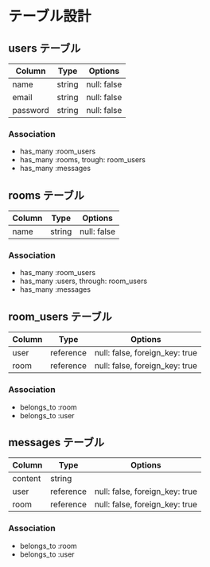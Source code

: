 # テーブル設計

## users テーブル

| Column   | Type   | Options     |
| -------- | ------ | ----------- |
| name     | string | null: false |
| email    | string | null: false |
| password | string | null: false |

### Association

- has_many :room_users
- has_many :rooms, trough: room_users
- has_many :messages

## rooms テーブル

| Column   | Type   | Options     |
| -------- | ------ | ----------- |
| name     | string | null: false |

### Association

- has_many :room_users
- has_many :users, through: room_users
- has_many :messages

## room_users テーブル

| Column   | Type      | Options                        |
| -------- | ----------| ------------------------------ |
| user     | reference | null: false, foreign_key: true |
| room     | reference | null: false, foreign_key: true |

### Association

- belongs_to :room
- belongs_to :user

## messages テーブル

| Column   | Type      | Options                        |
| -------- | ----------| ------------------------------ |
| content  | string    |  |
| user     | reference | null: false, foreign_key: true |
| room     | reference | null: false, foreign_key: true |

### Association

- belongs_to :room
- belongs_to :user
